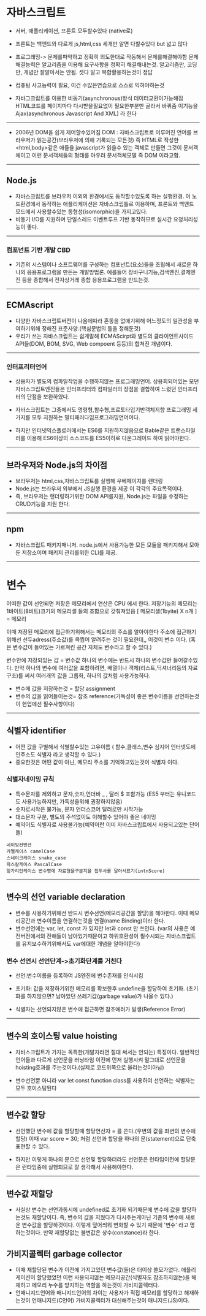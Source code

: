 # 자바스크립트

- 서버, 애플리케이션, 프론트 모두할수있다 (native로)
- 프론트는 백앤드와 다르게 js,html,css 세개만 알면 다할수있다 but 넓고 많다
- 프로그래밍-> 문제를파악하고 정확히 의도한대로 작동해서 문제를해결해야함
    문제해결능력은 알고리즘을 이용해 요구사항을 정확히 해결해내는것.
    알고리즘만, 코딩만, 개념만 잘알아서는 안됨. 셋다 알고 복합활용하는것이 정답
- 컴퓨팅 사고능력이 필요, 이건 수많은연습으로 스스로 익혀야하는것

- 자바그크립트를 이용한 비동기(asynchronous)방식 데이터교환이가능해짐
    HTML코드를 페이지마다 다시받을필요없이 필요한부분만 골라서 바꿔줌
    이기능을 Ajax(asynchronous Javascript And XML) 라 한다
---

- 2006년 DOM을 쉽게 제어할수있어짐
    DOM : 자바스크립트로 이루어진 언어를 브라우저가 읽는공간(브라우저에 의해 기록되는 모든것) 즉 HTML로 작성한 <html,body>같은 애들을 javascript가 읽을수 있는 객체로 만들면 그것이 문서객체이고 이런 문서객체들의 형태를 아우러 문서객체모델 즉 DOM 이라고함.
---
## Node.js

- 자바스크립트를 브라우저 이외의 환경에서도 동작할수있도록 하는 실행환경.
    이 노드환경에서 동작하는 애플리케이션은 자바스크립틀르 이용하며, 프론트와 백앤드 모드에서 사용할수있는 동형성(isomorphic)을 가지고있다.
- 비동기 I/O를 지원하며 단일스레드 이벤트루프 기반 동작하므로 실시간 요청처리성능이 좋다.
---
### 컴포넌트 기반 개발 CBD

- 기존의 시스템이나 소프트웨어를 구성하는 컴포넌트(요소)들을 조립해서 새로운 하나의 응용프로그램을 만든는 개발방법론. 예를들어 장바구니기능,검색엔진,결제엔진 등을 종합해서 전자상거래 종합 응용프로그램을 만드는것.
---
## ECMAscript

- 다양한 자바스크립트버전이 나옴에따라 혼동을 없애기위해 어느정도의 일관성을 부여하기위해 정해진 표준사양.(핵심문법의 틀을 정해둔것)
- 우리가 쓰는 자바스크립트는 쉽게말해 ECMAScirpt와 별도의 클라이언트사이드 API들(DOM, BOM, SVG, Web compoent 등등)의 합쳐진 개념이다.
---
### 인터프리터언어

- 상용자가 별도의 컴파일작업을 수행하지않는 프로그래밍언어.
상용회되어있는 모던 자바스크립트엔진들은 인터프리터와 컴파일러의 장점을 결합하여 느렸던 인터프리터의 단점을 보완하였다.

- 자바스크립트는 그중에서도 명령형,함수형,프르토타입기반객체지향 프로그래밍 세가지를 모두 지원하는 멀티패러다임프로그래밍언어이다.

- 하지만 인터넷익스플로러에서는 ES6를 지원하지않음으로 Bable같은 트랜스파일러를 이용해 ES6이상의 소스코드를 ES5이하로 다운그레이드 하여 읽어야한다.

---
## 브라우저와 Node.js의 차이점

- 브라우저는 html,css,자바스크립트를 실행해 우베페이지를 렌더링
- Node.js는 브라우저 외부에서 JS실행 환경을 제공
이 각각의 주요목적이다.
- 즉, 브라우저는 랜더링하기위한 DOM API를지원, Node.js는 파일을 수정하는 CRUD기능을 지원 한다.

---
## npm

- 자바스크립트 패키지매니저. node.js에서 사용가능한 모든 모듈을 패키지해서 모아둔 저장소이며 패키지 관리를위한 CLI를 제공.

---
# 변수

어떠한 값이 선언되면 저장은 메모리에서 연산은 CPU 에서 한다.
저장기능의 메모리는 1바이트(8비트)크기의 메모리셀 들의 조합으로 갖춰져있음
[ 메모리셀(1byite) X n개 ] = 메모리

이때 저장된 메모리에 접근하기위해서는 메모리의 주소를 알아야한다
주소에 접근하기위해선 선두adress(주소값)를 콕찝어 알려주는 것이 필요한데,,
이것이 변수 이다.
(혹은 변수값이 들어있는 가르쳐킨 공간 자체도 변수라고 할 수 있다.)

변수안에 저장되있는 값 = 변수값
하나의 변수에는 반드시 하나의 변수값만 들어갈수있다.
만약 하나의 변수에 여러값을 포함하려면, 배열이나 객체(리스트,딕셔너리등의 자료구조)를 써서 여러개의 값을 그룹화, 하나의 값처럼 사용가능하다.

- 변수에 값을 저장하는것 = 할당 assignment
- 변수의 값을 읽어들이는것= 참조 reference(가독성이 좋은 변수이름을 선언하는것이 현업에선 필수사항이다) 
---
## 식별자 identifier

- 어떤 값을 구별해서 식별할수있는 고유이름
( 함수,클래스,변수 심지어 인터넷도메인주소도 식별자 라고 생각할 수 있다.)
- 중요한것은 어떤 값이 아닌, 메모리 주소를 기억하고있는것이 식별자 이다.

### 식별자네이밍 규칙
- 특수문자를 제외하고 문자,숫자,언더바 _ , 달러 $ 포함가능
(ES5 부터는 유니코드도 사용가능하지만, 가독성을위해 권장하지않음)
- 숫자로시작은 불가능, 문자 언더스코어 달러로만 시작가능
- 대소문자 구분, 별도의 주석없이도 이해할수 있어야 좋은 네이밍
- 예약어도 식별자로 사용불가능(예약어란 이미 자바스크립트에서 사용되고있는 단어들)
```
네이밍컨벤션
카멜케이스 camelCase
스네이크케이스 snake_case
파스칼케이스 PascalCase
헝가리언케이스 변수명에 자료형을구분지을 접두사를 달아서표기(intnScore)
```
---
## 변수의 선언 variable declaration

- 변수를 사용하기위해선 반드시 변수선언(메모리공간을 할당)을 해야한다.
이때 메모리공간과 변수이름을 연결하는것을 연결(name Binding)이라 한다.
- 변수선언에는 var, let, const 가 있지만 let과 const 만 쓰인다.
(var의 사용은 예전버전에서의 잔해들이 남아있기때문이고 하위호환성이 필수시되는 자바스크립트를 유지보수하기위해서도 var에대한 개념을 알아야한다)

### 변수 선언시 선언단계->초기화단계를 거친다
- 선언:변수이름을 등록하여 JS엔진에 변수존재를 인식시킴
- 초기화: 값을 저장하기위한 메모리를 확보한후 undefine을 할당하여 초기화.
(초기화를 하지않으면? 남아있던 쓰레기값(garbage value)가 나올수 있다.)

- 식별자는 선언되지않은 변수에 접근하면 참조애러가 발생(Reference Error)
---
## 변수의 호이스팅 value hoisting
- 자바스크립트가 가지는 독특한(개발자라면 절대 써서는 안되는) 특징이다.
일반적인 언어들과 다르게 선언문을 러닝타임 이전에 먼저 실행시켜 말그대로 선언문을 hoisting효과를 주는것이다.(실제로 코드위쪽으로 올리는것이아님)

- 변수선언뿐 아니라 var let const function class를 사용하여 선언하는 식별자는 모두 호이스팅된다
---
## 변수값 할당
- 선언했던 변수에 값을 할당할때 할당연산자 = 를 쓴다.(우변의 값을 좌변의 변수에할당)
 이때 var score = 30; 처럼 선언과 할당을 하나의 문(statement)으로 단축표현할 수 있다.

- 하지만 이렇게 하나의 문으로 선언및 할당하더라도 선언문은 런타임이전에 할당문은 런타임중에 실행되므로 잘 생각해서 사용해야한다.
---
## 변수값 재할당
- 사실상 변수는 선언과동시에 undefined로 초기화 되기때문에 변수에 값을 할당하는것도 재할당이다. 즉, 변수의 값을 지웠다가 다시주는게아닌 기존의 변수에 새로운 변수값을 할당하것이다.
이렇게 덮어씌워 변화할 수 있기 때문에 '변수' 라고 명하는것이다.
만약 재할당없는 불변값은 상수(constance)라 한다.

## 가비지콜렉터 garbage collector
- 이때 재할당된 변수가 이전에 가지고있던 변수값(들)은 더이상 쓸모가없다.
애플리케이션이 할당했었던 이런 사용되지않는 메모리공간(식별자도 참조하지않는)을 해재하고 메모리 누수를 방지하는 역할을 하는것이 가비지콜렉터다.
- 언매니지드언어와 매니지드언어의 차이는 사용자가 직접 메모리를 할당하고 해재하는것이 언매니지드(C언어) 가비지콜렉터가 대신해주는것이 매니지드(JS)이다.
---